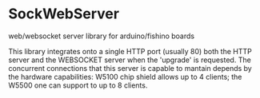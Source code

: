 # SockWebServer
web/websocket server library for arduino/fishino boards

This library integrates onto a single HTTP port (usually 80) both the HTTP
server and the WEBSOCKET server when the 'upgrade' is requested.
The concurrent connections that this server is capable to mantain depends
by the hardware capabilities: W5100 chip shield allows up to 4 clients;
the W5500 one can support to up to 8 clients.

